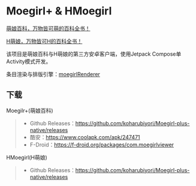 # Moegirl+ & HMoegirl

[萌娘百科，万物皆可萌的百科全书！](https://zh.moegirl.org/Mainpage)

[H萌娘，万物皆可H的百科全书！](https://www.hmoegirl.com/Mainpage)

该项目是萌娘百科与H萌娘的第三方安卓客户端，使用Jetpack Compose单Activity模式开发。

条目渲染与排版引擎：[moegirlRenderer](https://github.com/koharubiyori/moegirlRenderer)

## 下载

Moegilr+(萌娘百科)
> * Github Releases：https://github.com/koharubiyori/Moegirl-plus-native/releases
> * 酷安：https://www.coolapk.com/apk/247471
> * F-Droid：https://f-droid.org/packages/com.moegirlviewer

HMoegirl(H萌娘)
> * Github Releases：https://github.com/koharubiyori/Moegirl-plus-native/releases

